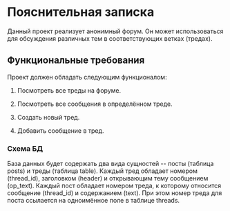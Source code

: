 # Пояснительная записка

Данный проект реализует анонимный форум. Он может использоваться для обсуждения различных тем в соответствующих ветках (тредах).

## Функциональные требования

Проект должен обладать следующим функционалом:

1. Посмотреть все треды на форуме.

2. Посмотреть все сообщения в определённом треде.

3. Создать новый тред.

4. Добавить сообщение в тред.

### Схема БД

База данных будет содержать два вида сущностей -- посты (таблица posts) и треды (таблица table). Каждый тред обладает номером (thread\_id), заголовком (header) и открывающим тему сообщением (op\_text). Каждый пост обладает номером треда, к которому относится сообщение (thread\_id) и содержанием (text). При этом номер треда для поста ссылается на одноимённое поле в таблице threads.
